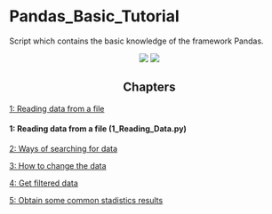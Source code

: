 # Pandas_Basic_Tutorial

 Script which contains the basic knowledge of the framework Pandas.

<div align="center">
  </span><img src="https://img.shields.io/badge/made%20with-python-blue" /><span> <img src="https://img.shields.io/badge/made%20with-pandas-orange" /><span>
</div>

<h2 align="center"> Chapters </h2>

[1: Reading data from a file](1_Reading_Data.py)

#### 1: Reading data from a file (1_Reading_Data.py)

[2: Ways of searching for data](2_Searching_Data.py) 

[3: How to change the data](3_Changing_Data.py) 

[4: Get filtered data](4_Filtering_Data.py)

[5: Obtain some common stadistics results](5_Stadistics.py) 